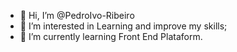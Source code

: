 - 👋 Hi, I’m @PedroIvo-Ribeiro
- 👀 I’m interested in Learning and improve my skills;
- 🌱 I’m currently learning Front End Plataform.
